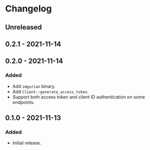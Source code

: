 # Changelog

## Unreleased

## 0.2.1 - 2021-11-14

## 0.2.0 - 2021-11-14

### Added

- Add `imgurian` binary.
- Add `Client::generate_access_token`.
- Support both access token and client ID authentication on some endpoints.

## 0.1.0 - 2021-11-13

### Added

- Initial release.
